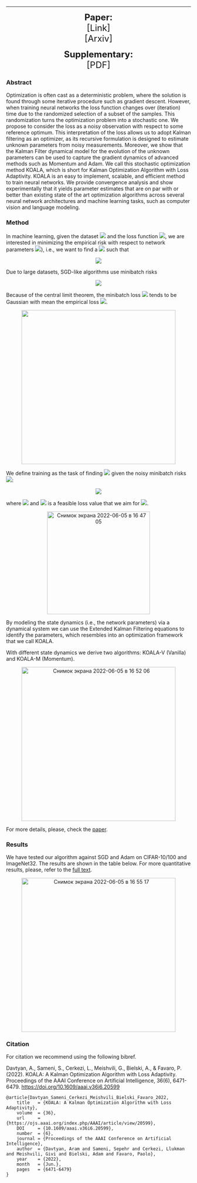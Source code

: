 --------------------------
<p align="center">
  <b style="font-size: 24px">Paper:</b><br>
  <a href="https://ojs.aaai.org/index.php/AAAI/article/view/20599" style="font-size: 24px; text-decoration: none">[Link]</a><br>
  <a href="https://arxiv.org/abs/2107.03331" style="font-size: 24px; text-decoration: none">[Arxiv]</a>
</p>
<p align="center">
  <b style="font-size: 24px">Supplementary:</b><br>
  <a href="https://github.com/Araachie/koala/raw/gh-pages/KOALA___AAAI_supplemental_material.pdf" style="font-size: 24px; text-decoration: none">[PDF]</a>
</p>

### Abstract

Optimization is often cast as a deterministic problem, where the solution is found through some iterative procedure such as gradient descent. However, when training neural networks the loss function changes over (iteration) time due to the randomized selection of a subset of the samples. This randomization turns the optimization problem into a stochastic one. We propose to consider the loss as a noisy observation with respect to some reference optimum. This interpretation of the loss allows us to adopt Kalman filtering as an optimizer, as its recursive formulation is designed to estimate unknown parameters from noisy measurements. Moreover, we show that the Kalman Filter dynamical model for the evolution of the unknown parameters can be used to capture the gradient dynamics of advanced methods such as Momentum and Adam. We call this stochastic optimization method KOALA, which is short for Kalman Optimization Algorithm with Loss Adaptivity. KOALA is an easy to implement, scalable, and efficient method to train neural networks. We provide convergence analysis and show experimentally that it yields parameter estimates that are on par with or better than existing state of the art optimization algorithms across several neural network architectures and machine learning tasks, such as computer vision and language modeling.

### Method

In machine learning, given the dataset ![](https://latex.codecogs.com/svg.image?\xi_i,&space;i=1\dots&space;m) and the loss function ![](https://latex.codecogs.com/svg.image?l(\xi;&space;x)), we are interested in minimizing the empirical risk with respect to network parameters ![](https://latex.codecogs.com/svg.image?x)), i.e., we want to find a ![](https://latex.codecogs.com/svg.image?\hat&space;x) such that

<p align="center">
<img src="https://latex.codecogs.com/svg.image?\hat&space;L(\hat&space;x)=\min_{x}\hat&space;L(x),\quad\text{where}\quad\hat&space;L=\frac{1}{m}\sum_{i=1}^m&space;l(\xi_i;&space;x).">
</p>
  
Due to large datasets, SGD-like algorithms use minibatch risks

<p align="center">
<img src="https://latex.codecogs.com/svg.image?\hat&space;L_k(x)=\frac{1}{|S_k|}\sum_{i\in&space;S_k}l(\xi_i;&space;x).">
</p>
  
Because of the central limit theorem, the minibatch loss ![](https://latex.codecogs.com/svg.image?\hat&space;L_k) tends to be Gaussian with mean the empirical loss ![](https://latex.codecogs.com/svg.image?\hat&space;L).

<p align="center">
<img width="420" src="https://user-images.githubusercontent.com/32042066/172056228-288c8da2-ca40-4d3e-94ff-3bc5f4d9c041.png">
</p>

We define training as the task of finding ![](https://latex.codecogs.com/svg.image?x_k) given the noisy minibatch risks ![](https://latex.codecogs.com/svg.image?\hat&space;L_k):

<p align="center">
<img src="https://latex.codecogs.com/svg.image?\hat&space;L_k(x_k)=\hat&space;L^{\text{target}}-v_k,">
</p>

where <img src="https://latex.codecogs.com/svg.image?v_k\sim{\cal&space;N}(0,R_k)"> and ![](https://latex.codecogs.com/svg.image?\hat&space;L^{\text{target}}) is a feasible loss value that we aim for ![](https://latex.codecogs.com/svg.image?\hat&space;L^{\text{target}}=\hat&space;L(\hat&space;x)).

<p align="center">
<img width="280" alt="Снимок экрана 2022-06-05 в 16 47 05" src="https://user-images.githubusercontent.com/32042066/172056265-f9351642-d4e7-41b1-b11b-2652acfcccd9.png">
</p>

By modeling the state dynamics (i.e., the network parameters) via a dynamical
system we can use the Extended Kalman Filtering equations to identify the parameters, which resembles into an optimization framework that we call KOALA.

With different state dynamics we derive two algorithms: KOALA-V (Vanilla) and KOALA-M (Momentum).

<p align="center">
<img width="420" alt="Снимок экрана 2022-06-05 в 16 52 06" src="https://user-images.githubusercontent.com/32042066/172056519-bd0f35e0-e7a3-4408-b341-fbd4de3f43c2.png">
</p>
  
For more details, please, check the <a href="https://arxiv.org/abs/2107.03331">paper</a>.

### Results

We have tested our algorithm against SGD and Adam on CIFAR-10/100 and ImageNet32. The results are shown in the table below. For more quantitative results, please, refer to the <a href="https://arxiv.org/abs/2107.03331">full text</a>.

<p align="center">
<img width="420" alt="Снимок экрана 2022-06-05 в 16 55 17" src="https://user-images.githubusercontent.com/32042066/172056675-55715b81-bfda-4d1b-9d8e-b5a65b3d9110.png">
</p>

### Citation

For citation we recommend using the following bibref.

Davtyan, A., Sameni, S., Cerkezi, L., Meishvili, G., Bielski, A., & Favaro, P. (2022). KOALA: A Kalman Optimization Algorithm with Loss Adaptivity. Proceedings of the AAAI Conference on Artificial Intelligence, 36(6), 6471-6479. https://doi.org/10.1609/aaai.v36i6.20599

    @article{Davtyan_Sameni_Cerkezi_Meishvili_Bielski_Favaro_2022,
        title   = {KOALA: A Kalman Optimization Algorithm with Loss Adaptivity},
        volume  = {36},
        url     = {https://ojs.aaai.org/index.php/AAAI/article/view/20599},
        DOI     = {10.1609/aaai.v36i6.20599},
        number  = {6},
        journal = {Proceedings of the AAAI Conference on Artificial Intelligence},
        author  = {Davtyan, Aram and Sameni, Sepehr and Cerkezi, Llukman and Meishvili, Givi and Bielski, Adam and Favaro, Paolo},
        year    = {2022},
        month   = {Jun.},
        pages   = {6471-6479} 
    }
